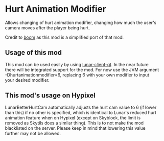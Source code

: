 # Hurt Animation Modifier

Allows changing of hurt animation modifier, changing how much the user's camera moves after the player being hurt.

Credit to [boom](https://github.com/W-OVERFLOW/BetterHurtCam) as this mod is a simplified port of that mod.

## Usage of this mod

This mod can be used easily by using [lunar-client-qt](https://github.com/Youded-byte/lunar-client-qt). In the near future there will be integrated support for the mod. For now use the JVM argument -Dhurtanimationmodifier=6, replacing 6 with your own modifier to input your desired modifier.

## This mod's usage on Hypixel

LunarBetterHurtCam automatically adjusts the hurt cam value to 6 (if lower than this) if no other is specified, which is identical to Lunar's reduced hurt animation feature when on Hypixel (except on Skyblock, the limit is removed as Skytils does a similar thing). This is to not make the mod blacklisted on the server. Please keep in mind that lowering this value further may not be allowed.
